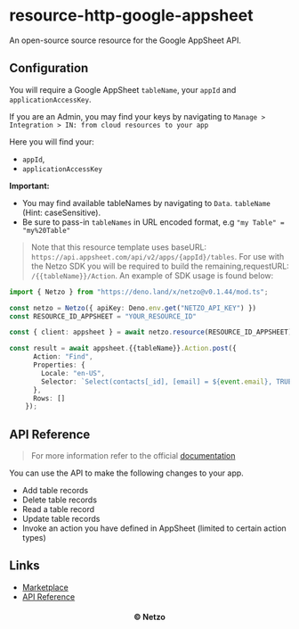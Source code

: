 # resource-http-google-appsheet

An open-source source resource for the Google AppSheet API.

## Configuration

You will require a Google AppSheet `tableName`, your `appId` and
`applicationAccessKey`.

If you are an Admin, you may find your keys by navigating to
`Manage > Integration > IN: from cloud resources to your app`

Here you will find your:

- `appId`,
- `applicationAccessKey`

**Important:**

- You may find available tableNames by navigating to `Data`. `tableName` (Hint:
  caseSensitive).
- Be sure to pass-in `tableNames` in URL encoded format, e.g
  `"my Table" = "my%20Table"`

> Note that this resource template uses baseURL:
> `https://api.appsheet.com/api/v2/apps/{appId}/tables`. For use with the Netzo
> SDK you will be required to build the remaining,requestURL:
> `/{{tableName}}/Action`. An example of SDK usage is found below:

```ts
import { Netzo } from "https://deno.land/x/netzo@v0.1.44/mod.ts";

const netzo = Netzo({ apiKey: Deno.env.get("NETZO_API_KEY") })
const RESOURCE_ID_APPSHEET = "YOUR_RESOURCE_ID"

const { client: appsheet } = await netzo.resource(RESOURCE_ID_APPSHEET)

const result = await appsheet.{{tableName}}.Action.post({
      Action: "Find",
      Properties: {
        Locale: "en-US",
        Selector: `Select(contacts[_id], [email] = ${event.email}, TRUE)`
      },
      Rows: []
    });
```

## API Reference

> For more information refer to the official [documentation](#links)

You can use the API to make the following changes to your app.

- Add table records
- Delete table records
- Read a table record
- Update table records
- Invoke an action you have defined in AppSheet (limited to certain action
  types)

## Links

- [Marketplace](https://app.netzo.io/resources/resource-http-google-appsheet)
- [API Reference](https://support.google.com/appsheet/answer/10105768?hl=en)

<div align="center">
  <h4>© Netzo</h4>
</div>
